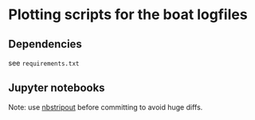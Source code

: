# Plotting scripts for the boat logfiles

## Dependencies

see `requirements.txt`

## Jupyter notebooks

Note: use [nbstripout](https://github.com/kynan/nbstripout) before committing to avoid huge diffs.
